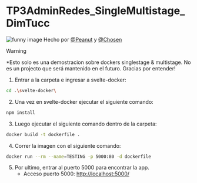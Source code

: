 # TP3AdminRedes_SingleMultistage_DimTucc
![funny image](https://miro.medium.com/v2/resize:fit:1400/format:webp/1*d4l9rmmtG0H9EVZlYNaZLQ.png)
Hecho por [@Peanut](https://github.com/PeanutSouth) y [@Chosen](https://github.com/TheChosenOne7373836)

> [!Warning]
*Esto solo es una demostracion sobre dockers singlestage & multistage. No es un projecto que será mantenido en el futuro. Gracias por entender!

1) Entrar a la carpeta e ingresar a svelte-docker: 
```sh
cd .\svelte-docker\
```

2) Una vez en svelte-docker ejecutar el siguiente comando: 
```sh
npm install
```

3) Luego ejecutar el siguiente comando dentro de la carpeta: 
```sh 
docker build -t dockerfile .
```

4) Correr la imagen con el siguiente comando:
```sh 
docker run --rm --name=TESTING -p 5000:80 -d dockerfile
```

5) Por ultimo, entrar al puerto 5000 para encontrar la app. 
    - Acceso puerto 5000: [http://localhost:5000/](http://localhost:5000/)
